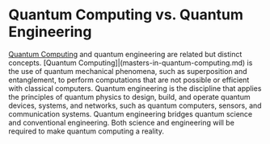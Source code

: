 # Quantum Computing vs. Quantum Engineering

[Quantum Computing](masters-in-quantum-computing.md) and quantum engineering are related but distinct concepts. [Quantum Computing]|(masters-in-quantum-computing.md) is the use of quantum mechanical phenomena, such as superposition and entanglement, to perform computations that are not possible or efficient with classical computers. Quantum engineering is the discipline that applies the principles of quantum physics to design, build, and operate quantum devices, systems, and networks, such as quantum computers, sensors, and communication systems. Quantum engineering bridges quantum science and conventional engineering. Both science and engineering will be required to make quantum computing a reality.
